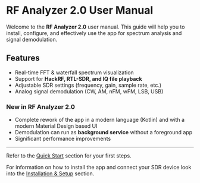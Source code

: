 # RF Analyzer 2.0 User Manual

Welcome to the **RF Analyzer 2.0** user manual. This guide will help you to
install, configure, and effectively use the app for spectrum analysis and
signal demodulation.

## Features
- Real-time FFT & waterfall spectrum visualization
- Support for **HackRF, RTL-SDR, and IQ file playback**
- Adjustable SDR settings (frequency, gain, sample rate, etc.)
- Analog signal demodulation (CW, AM, nFM, wFM, LSB, USB)

### New in RF Analyzer 2.0
- Complete rework of the app in a modern language (Kotlin) and with a modern Material Design based UI
- Demodulation can run as **background service** without a foreground app
- Significant performance improvements

---

Refer to the [Quick Start](./quickstart.md) section for your first steps.

For information on how to install the app and connect your SDR device look into
the [Installation & Setup](./setup.md) section.

